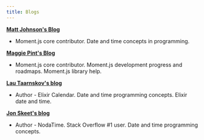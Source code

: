 ```yaml
---
title: Blogs
---
```


<b><a href="http://codeofmatt.com/" target="_blank">Matt Johnson's Blog</a></b>
- Moment.js core contributor. Date and time concepts in programming.

<b><a href="https://maggiepint.com/" target="_blank">Maggie Pint's Blog</a></b>
- Moment.js core contributor. Moment.js development progress and roadmaps. Moment.js library help.

<b><a href="http://www.creativedeletion.com/" target="_blank">Lau Taarnskov's blog</a></b>
- Author - Elixir Calendar. Date and time programming concepts. Elixir date and time.

<b><a href="https://codeblog.jonskeet.uk" target="_blank">Jon Skeet's blog</a></b>
- Author - NodaTime. Stack Overflow #1 user. Date and time programming concepts.